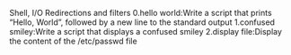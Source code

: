 Shell, I/O Redirections and filters
0.hello world:Write a script that prints “Hello, World”, followed by a new line to the standard output
1.confused smiley:Write a script that displays a confused smiley
2.display file:Display the content of the /etc/passwd file
